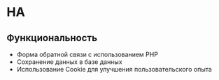 # HA
## Функциональность

- Форма обратной связи с использованием PHP
- Сохранение данных в базе данных
- Использование Cookie для улучшения пользовательского опыта
